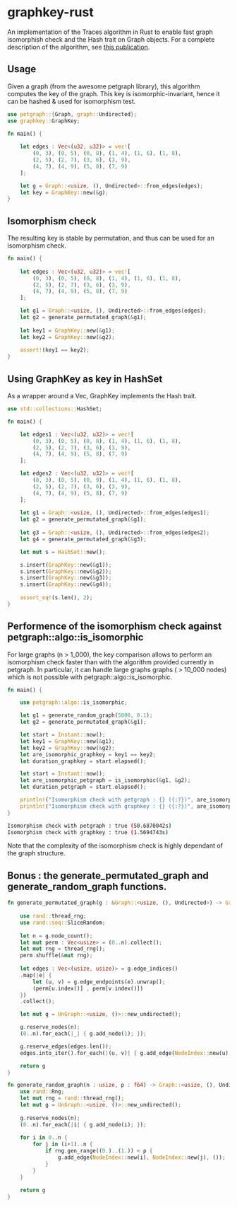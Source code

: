 # graphkey-rust
An implementation of the Traces algorithm in Rust to enable fast graph isomorphish check and the Hash trait on Graph objects. For a complete description of the algorithm, see [this publication](https://arxiv.org/pdf/0804.4881.pdf).

## Usage
Given a graph (from the awesome petgraph library), this algorithm computes the key of the graph. This key is isomorphic-invariant, hence it can be hashed & used for isomorphism test.

```rust
use petgraph::{Graph, graph::Undirected};
use graphkey::GraphKey;

fn main() {
    
    let edges : Vec<(u32, u32)> = vec![
        (0, 3), (0, 5), (0, 8), (1, 4), (1, 6), (1, 8),
        (2, 5), (2, 7), (3, 6), (3, 9),
        (4, 7), (4, 9), (5, 8), (7, 9)
    ];

    let g = Graph::<usize, (), Undirected>::from_edges(edges);
    let key = GraphKey::new(&g);
}
```

## Isomorphism check
The resulting key is stable by permutation, and thus can be used for an isomorphism check.

```rust
fn main() {
    
    let edges : Vec<(u32, u32)> = vec![
        (0, 3), (0, 5), (0, 8), (1, 4), (1, 6), (1, 8),
        (2, 5), (2, 7), (3, 6), (3, 9),
        (4, 7), (4, 9), (5, 8), (7, 9)
    ];

    let g1 = Graph::<usize, (), Undirected>::from_edges(edges);
    let g2 = generate_permutated_graph(&g1);
    
    let key1 = GraphKey::new(&g1);
    let key2 = GraphKey::new(&g2);
    
    assert!(key1 == key2);
}
```

## Using GraphKey as key in HashSet
As a wrapper around a Vec<usize>, GraphKey implements the Hash trait.

```rust
use std::collections::HashSet;

fn main() {

    let edges1 : Vec<(u32, u32)> = vec![
        (0, 3), (0, 5), (0, 8), (1, 4), (1, 6), (1, 8),
        (2, 5), (2, 7), (3, 6), (3, 9),
        (4, 7), (4, 9), (5, 8), (7, 9)
    ];

    let edges2 : Vec<(u32, u32)> = vec![
        (0, 3), (0, 5), (0, 9), (1, 4), (1, 6), (1, 8),
        (2, 5), (2, 7), (3, 6), (3, 9),
        (4, 7), (4, 9), (5, 8), (7, 9)
    ];
    
    let g1 = Graph::<usize, (), Undirected>::from_edges(edges1);
    let g2 = generate_permutated_graph(&g1);
    
    let g3 = Graph::<usize, (), Undirected>::from_edges(edges2);
    let g4 = generate_permutated_graph(&g3);

    let mut s = HashSet::new();

    s.insert(GraphKey::new(&g1));
    s.insert(GraphKey::new(&g2));
    s.insert(GraphKey::new(&g3));
    s.insert(GraphKey::new(&g4));
    
    assert_eq!(s.len(), 2);
}
```

## Performence of the isomorphism check against petgraph::algo::is_isomorphic

For large graphs (n > 1_000), the key comparison allows to perform an isomorphism check faster than with the algorithm provided currently in petgraph. In particular, it can handle large graphs graphs ( > 10_000 nodes) which is not possible with petgraph::algo::is_isomorphic.

```rust
fn main() {

    use petgraph::algo::is_isomorphic;

    let g1 = generate_random_graph(5000, 0.1);
    let g2 = generate_permutated_graph(&g1);

    let start = Instant::now();
    let key1 = GraphKey::new(&g1);
    let key2 = GraphKey::new(&g2);
    let are_isomorphic_graphkey = key1 == key2;
    let duration_graphkey = start.elapsed();

    let start = Instant::now();
    let are_isomorphic_petgraph = is_isomorphic(&g1, &g2);
    let duration_petgraph = start.elapsed();

    println!("Isomorphism check with petgraph : {} ({:?})", are_isomorphic_petgraph, duration_petgraph);
    println!("Isomorphism check with graphkey : {} ({:?})", are_isomorphic_graphkey, duration_graphkey);
}
```

```bash
Isomorphism check with petgraph : true (50.6870042s)
Isomorphism check with graphkey : true (1.5694743s)
```

Note that the complexity of the isomorphism check is highly dependant of the graph structure.

## Bonus : the generate_permutated_graph and generate_random_graph functions.

```rust
fn generate_permutated_graph(g : &Graph::<usize, (), Undirected>) -> Graph::<usize, (), Undirected> {
    
    use rand::thread_rng;
    use rand::seq::SliceRandom;
    
    let n = g.node_count();
    let mut perm : Vec<usize> = (0..n).collect();
    let mut rng = thread_rng();
    perm.shuffle(&mut rng);
    
    let edges : Vec<(usize, usize)> = g.edge_indices()
    .map(|e| { 
        let (u, v) = g.edge_endpoints(e).unwrap();
        (perm[u.index()] , perm[v.index()])
    })
    .collect();

    let mut g = UnGraph::<usize, ()>::new_undirected();

    g.reserve_nodes(n);
    (0..n).for_each(|_| { g.add_node(1); });

    g.reserve_edges(edges.len());
    edges.into_iter().for_each(|(u, v)| { g.add_edge(NodeIndex::new(u), NodeIndex::new(v), ()); });

    return g
}

fn generate_random_graph(n : usize, p : f64) -> Graph::<usize, (), Undirected> {
    use rand::Rng;
    let mut rng = rand::thread_rng();
    let mut g = UnGraph::<usize, ()>::new_undirected();
    
    g.reserve_nodes(n); 
    (0..n).for_each(|i| { g.add_node(i); });
    
    for i in 0..n {
        for j in (i+1)..n {
            if rng.gen_range((0.)..(1.)) < p {
                g.add_edge(NodeIndex::new(i), NodeIndex::new(j), ());
            }
        }
    }
    
    return g
}
```


